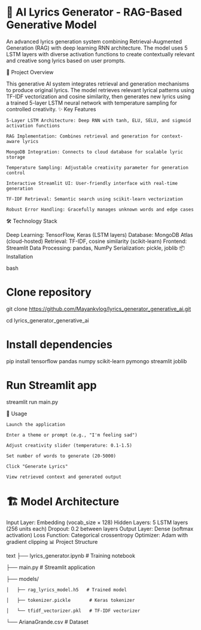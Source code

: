 #   🎵 AI Lyrics Generator - RAG-Based Generative Model

An advanced lyrics generation system combining Retrieval-Augmented Generation (RAG) with deep learning RNN architecture. The model uses 5 LSTM layers with diverse activation functions to create contextually relevant and creative song lyrics based on user prompts.


🚀 Project Overview

This generative AI system integrates retrieval and generation mechanisms to produce original lyrics. The model retrieves relevant lyrical patterns using TF-IDF vectorization and cosine similarity, then generates new lyrics using a trained 5-layer LSTM neural network with temperature sampling for controlled creativity.
✨ Key Features

    5-Layer LSTM Architecture: Deep RNN with tanh, ELU, SELU, and sigmoid activation functions

    RAG Implementation: Combines retrieval and generation for context-aware lyrics

    MongoDB Integration: Connects to cloud database for scalable lyric storage

    Temperature Sampling: Adjustable creativity parameter for generation control

    Interactive Streamlit UI: User-friendly interface with real-time generation

    TF-IDF Retrieval: Semantic search using scikit-learn vectorization

    Robust Error Handling: Gracefully manages unknown words and edge cases

🛠️ Technology Stack

Deep Learning: TensorFlow, Keras (LSTM layers)
Database: MongoDB Atlas (cloud-hosted)
Retrieval: TF-IDF, cosine similarity (scikit-learn)
Frontend: Streamlit
Data Processing: pandas, NumPy
Serialization: pickle, joblib
📦 Installation

bash
# Clone repository
git clone https://github.com/Mayankvlog/lyrics_generator_generative_ai.git

cd lyrics_generator_generative_ai

# Install dependencies
pip install tensorflow pandas numpy scikit-learn pymongo streamlit joblib

# Run Streamlit app
streamlit run main.py

🎯 Usage

    Launch the application

    Enter a theme or prompt (e.g., "I'm feeling sad")

    Adjust creativity slider (temperature: 0.1-1.5)

    Set number of words to generate (20-5000)

    Click "Generate Lyrics"

    View retrieved context and generated output

#  🏗️ Model Architecture

Input Layer: Embedding (vocab_size × 128)
Hidden Layers: 5 LSTM layers (256 units each)
Dropout: 0.2 between layers
Output Layer: Dense (softmax activation)
Loss Function: Categorical crossentropy
Optimizer: Adam with gradient clipping
📊 Project Structure

text
├── lyrics_generator.ipynb    # Training notebook

├── main.py                    # Streamlit application

├── models/

    │   ├── rag_lyrics_model.h5   # Trained model

    │   ├── tokenizer.pickle       # Keras tokenizer

    │   └── tfidf_vectorizer.pkl   # TF-IDF vectorizer

└── ArianaGrande.csv          # Dataset



